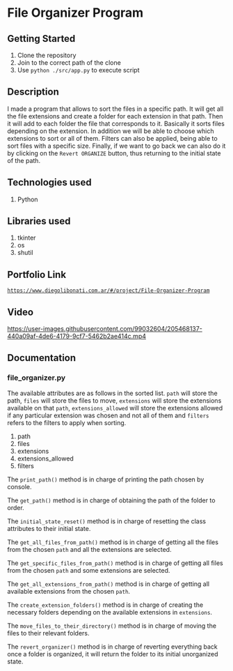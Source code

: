 # File Organizer Program

## Getting Started

1. Clone the repository
2. Join to the correct path of the clone
3. Use `python ./src/app.py` to execute script

## Description

I made a program that allows to sort the files in a specific path. It will get all the file extensions and create a folder for each extension in that path. Then it will add to each folder the file that corresponds to it. Basically it sorts files depending on the extension. In addition we will be able to choose which extensions to sort or all of them. Filters can also be applied, being able to sort files with a specific size. Finally, if we want to go back we can also do it by clicking on the `Revert ORGANIZE` button, thus returning to the initial state of the path.

## Technologies used

1. Python

## Libraries used

1. tkinter
2. os
3. shutil

## Portfolio Link

[`https://www.diegolibonati.com.ar/#/project/File-Organizer-Program`](https://www.diegolibonati.com.ar/#/project/File-Organizer-Program)

## Video

https://user-images.githubusercontent.com/99032604/205468137-440a09af-4de6-4179-9cf7-5462b2ae414c.mp4

## Documentation

### file_organizer.py

The available attributes are as follows in the sorted list. `path` will store the path, `files` will store the files to move, `extensions` will store the extensions available on that `path`, `extensions_allowed` will store the extensions allowed if any particular extension was chosen and not all of them and `filters` refers to the filters to apply when sorting.

1. path
2. files
3. extensions
4. extensions_allowed
5. filters

The `print_path()` method is in charge of printing the path chosen by console.

The `get_path()` method is in charge of obtaining the path of the folder to order.

The `initial_state_reset()` method is in charge of resetting the class attributes to their initial state.

The `get_all_files_from_path()` method is in charge of getting all the files from the chosen `path` and all the extensions are selected.

The `get_specific_files_from_path()` method is in charge of getting all files from the chosen `path` and some extensions are selected.

The `get_all_extensions_from_path()` method is in charge of getting all available extensions from the chosen `path`.

The `create_extension_folders()` method is in charge of creating the necessary folders depending on the available extensions in `extensions`.

The `move_files_to_their_directory()` method is in charge of moving the files to their relevant folders.

The `revert_organizer()` method is in charge of reverting everything back once a folder is organized, it will return the folder to its initial unorganized state.
